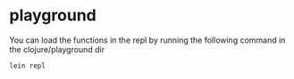 # playground

You can load the functions in the repl by running the following command in the clojure/playground dir

```sh
lein repl
```
